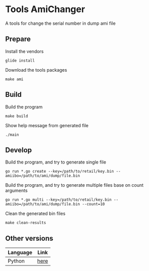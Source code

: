# Tools AmiChanger

A tools for change the serial number in dump ami file

## Prepare

Install the vendors

    glide install

Download the tools packages

    make ami

## Build

Build the program

    make build

Show help message from generated file

    ./main

## Develop

Build the program, and try to generate single file

    go run *.go create --key=/path/to/retail/key.bin --amiibo=/path/to/ami/dump/file.bin

Build the program, and try to generate multiple files base on count arguments

    go run *.go multi --key=/path/to/retail/key.bin --amiibo=/path/to/ami/dump/file.bin --count=10

Clean the generated bin files

    make clean-results

## Other versions

| Language     | Link                        |
| ------------ | --------------------------- |
| Python       | [here][python version link] |

[python version link]: https://github.com/zeuxisoo/tools-amichanger/tree/python
